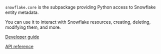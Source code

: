 `snowflake.core` is the subpackage providing Python access to Snowflake entity metadata.

You can use it to interact with Snowflake resources, creating, deleting, modifying them, and more. 

[Developer guide](https://docs.snowflake.com/developer-guide/snowflake-python-api/snowflake-python-overview)

[API reference](https://docs.snowflake.com/developer-guide/snowflake-python-api/reference/latest/index)
